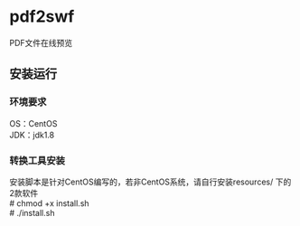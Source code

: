 # pdf2swf
PDF文件在线预览

## 安装运行
### 环境要求
OS：CentOS<br />
JDK：jdk1.8

### 转换工具安装
安装脚本是针对CentOS编写的，若非CentOS系统，请自行安装resources/ 下的2款软件<br />
&#35; chmod +x install.sh<br />
&#35; ./install.sh
